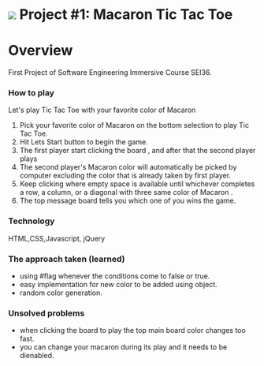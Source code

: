 # ![](https://ga-dash.s3.amazonaws.com/production/assets/logo-9f88ae6c9c3871690e33280fcf557f33.png) Project #1: Macaron  Tic Tac Toe
# Overview
First Project of Software Engineering Immersive Course SEI36.

### How to play
Let's play Tic Tac Toe with your favorite color of Macaron

1. Pick your favorite color of Macaron on the bottom selection to play Tic Tac Toe.
2. Hit Lets Start button to begin the game.
3. The first player start clicking the board , and after that the second player plays
4. The second player's Macaron color will automatically be picked by computer excluding the color that is already taken by first player.
5. Keep clicking where empty space is available until whichever completes a row, a column, or a diagonal with three
same color of Macaron .
6. The top message board tells you which one of you wins the game.

### Technology  
HTML,CSS,Javascript, jQuery

### The approach taken (learned)
- using #flag whenever the conditions come to false or true.
- easy implementation for new color to be added using object.
- random color generation.

### Unsolved problems
- when clicking the board to play the top main board color changes too fast.
-  you can change your macaron during its play and it needs to be dienabled.
